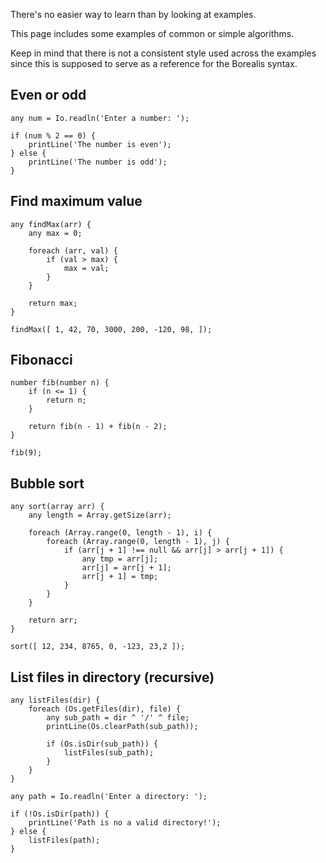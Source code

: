 There's no easier way to learn than by looking at examples.

This page includes some examples of common or simple algorithms.

Keep in mind that there is not a consistent style used across the examples since this is supposed to serve as a reference for the Borealis syntax.

## Even or odd

```borealis
any num = Io.readln('Enter a number: ');

if (num % 2 == 0) {
    printLine('The number is even');
} else {
    printLine('The number is odd');
}
```

## Find maximum value

```borealis
any findMax(arr) {
    any max = 0;

    foreach (arr, val) {
        if (val > max) {
            max = val;
        }
    }

    return max;
}

findMax([ 1, 42, 70, 3000, 200, -120, 98, ]);
```

## Fibonacci

```borealis
number fib(number n) {
    if (n <= 1) {
        return n;
    }

    return fib(n - 1) + fib(n - 2);
}

fib(9);
```

## Bubble sort

```borealis
any sort(array arr) {
    any length = Array.getSize(arr);

    foreach (Array.range(0, length - 1), i) {
        foreach (Array.range(0, length - 1), j) {
            if (arr[j + 1] !== null && arr[j] > arr[j + 1]) {
                any tmp = arr[j];
                arr[j] = arr[j + 1];
                arr[j + 1] = tmp;
            }
        }
    }

    return arr;
}

sort([ 12, 234, 8765, 0, -123, 23,2 ]);
```

## List files in directory (recursive)

```borealis
any listFiles(dir) {
    foreach (Os.getFiles(dir), file) {
        any sub_path = dir ^ '/' ^ file;
        printLine(Os.clearPath(sub_path));

        if (Os.isDir(sub_path)) {
            listFiles(sub_path);
        }
    }
}

any path = Io.readln('Enter a directory: ');

if (!Os.isDir(path)) {
    printLine('Path is no a valid directory!');
} else {
    listFiles(path);
}
```
